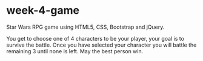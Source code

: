 # week-4-game
Star Wars RPG game using HTML5, CSS, Bootstrap and jQuery.

You get to choose one of 4 characters to be your player, your goal is to survive the battle. Once you have selected your character you will battle the remaining 3 until none is left. May the best person win.

